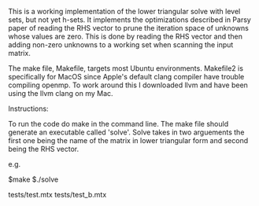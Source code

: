 This is a working implementation of the lower triangular solve with level sets, but not
yet h-sets. It implements the optimizations described in Parsy paper of reading the RHS
vector to prune the iteration space of unknowns whose values are zero. This is done by
reading the RHS vector and then adding non-zero unknowns to a working set when scanning
the input matrix.


The make file, Makefile, targets most Ubuntu environments. Makefile2 is specifically 
for MacOS since Apple's default clang compiler have trouble compiling openmp. To work
around this I downloaded llvm and have been using the llvm clang on my Mac. 

Instructions:

To run the code do make in the command line. The make file should generate an executable
called 'solve'. Solve takes in two arguements the first one being the name of the matrix
in lower triangular form and second being the RHS vector.

e.g.

$make
$./solve

tests/test.mtx tests/test_b.mtx
